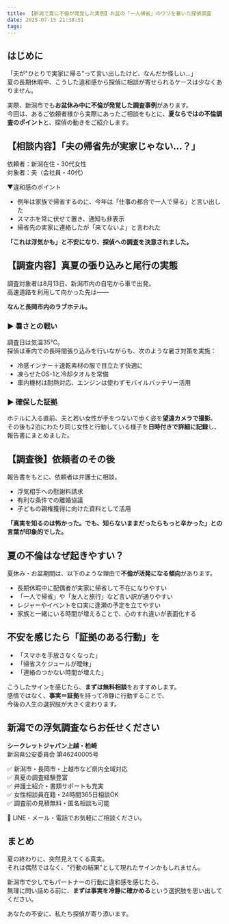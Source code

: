 ```yaml
---
title: 【新潟で夏に不倫が発覚した実例】お盆の「一人帰省」のウソを暴いた探偵調査
date: 2025-07-15 21:38:51
tags:
---
```


## はじめに

「夫が"ひとりで実家に帰る"って言い出したけど、なんだか怪しい…」  
夏の長期休暇中、こうした違和感から探偵に相談が寄せられるケースは少なくありません。

実際、新潟市でも**お盆休み中に不倫が発覚した調査事例**があります。  
今回は、あるご依頼者様から実際にあったご相談をもとに、**夏ならではの不倫調査のポイント**と、探偵の動きをご紹介します。

## 【相談内容】「夫の帰省先が実家じゃない…？」

依頼者：新潟在住・30代女性  
対象者：夫（会社員・40代）

▼違和感のポイント

* 例年は家族で帰省するのに、今年は「仕事の都合で一人で帰る」と言い出した
* スマホを常に伏せて置き、通知も非表示
* 帰省先の実家に連絡したが「来てないよ」と言われた

**「これは浮気かも」と不安になり、探偵への調査を決意されました。**

## 【調査内容】真夏の張り込みと尾行の実態

調査対象者は8月13日、新潟市内の自宅から車で出発。  
高速道路を利用して向かった先は――

**なんと長岡市内のラブホテル。**

### ▶︎ 暑さとの戦い

調査日は気温35℃。  
探偵は車内での長時間張り込みを行いながらも、次のような暑さ対策を実施：

* 冷感インナー＋速乾素材の服で目立たず快適に
* 凍らせたOS-1と冷却タオルを常備
* 車内機材は耐熱対応、エンジンは使わずモバイルバッテリー活用

### ▶︎ 確保した証拠

ホテルに入る直前、夫と若い女性が手をつないで歩く姿を**望遠カメラで撮影**。  
その後も2泊にわたり同じ女性と行動している様子を**日時付きで詳細に記録**し、報告書にまとめました。

## 【調査後】依頼者のその後

報告書をもとに、依頼者は弁護士に相談。

* 浮気相手への慰謝料請求
* 有利な条件での離婚協議
* 子どもの親権獲得に向けた資料として活用

**「真実を知るのは怖かった。でも、知らないままだったらもっと辛かった」との言葉が印象的でした。**

## 夏の不倫はなぜ起きやすい？

夏休み・お盆期間は、以下のような理由で**不倫が活発になる傾向**があります。

* 長期休暇中に配偶者が実家に帰省して不在になりやすい
* 「一人で帰省」や「友人と旅行」など言い訳が通りやすい
* レジャーやイベントを口実に逢瀬の予定を立てやすい
* 家族と一緒にいる時間が増えることで、心のすれ違いが表面化する

## 不安を感じたら「証拠のある行動」を

* 「スマホを手放さなくなった」
* 「帰省スケジュールが曖昧」
* 「連絡のつかない時間が増えた」

こうしたサインを感じたら、**まずは無料相談**をおすすめします。  
感情ではなく、**事実＝証拠**を持って冷静に行動することで、  
今後の人生の選択肢が大きく変わります。

## 新潟での浮気調査ならお任せください

**シークレットジャパン上越・柏崎**  
新潟県公安委員会 第46240005号

✅ 新潟市・長岡市・上越市など県内全域対応  
✅ 真夏の調査経験豊富  
✅ 弁護士紹介・書類サポートも充実  
✅ 女性相談員在籍・24時間365日相談OK  
✅ 調査前の見積無料・匿名相談も可能

📩 LINE・メール・電話でお気軽にご相談ください。

## まとめ

夏の終わりに、突然見えてくる真実。  
それは偶然ではなく、"行動の結果"として現れたサインかもしれません。

新潟市で少しでもパートナーの行動に違和感を感じたら、  
無理に問い詰める前に、**まずは事実を冷静に確かめる**という選択肢を思い出してください。

あなたの不安に、私たち探偵が寄り添います。
